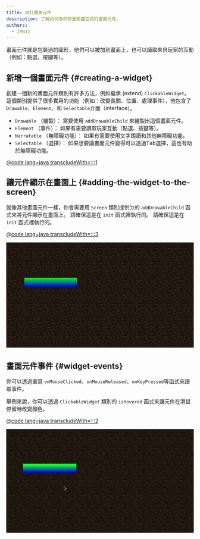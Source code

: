 ```yaml
---
title: 自訂畫面元件
description: 了解如何為你的畫面建立自訂畫面元件。
authors:
  - IMB11
---
```


畫面元件就是包裝過的圖形，他們可以被加到畫面上，也可以讀取來自玩家的互動（例如：點選，按鍵等）。

## 新增一個畫面元件 {#creating-a-widget}

創建一個新的畫面元件類別有許多方法，例如繼承 (extend) `ClickableWidget`。 這個類別提供了很多實用的功能（例如：改變長關、位置、處理事件），他包含了 `Drawable`、`Element`、和 `Selectable`介面（interface）。

- `Drawable` （繪製）： 需要使用 `addDrawableChild` 來繪製出這個畫面元件。
- `Element` （事件）： 如果有需要讀取玩家互動（點選、按鍵等）。
- `Narratable` （無障礙功能）： 如果有需要使用文字朗讀和其他無障礙功能。
- `Selectable` （選擇）： 如果想要讓畫面元件變得可以透過<kbd>Tab</kbd>選擇，這也有助於無障礙功能。

@[code lang=java transcludeWith=:::1](@/reference/latest/src/client/java/com/example/docs/rendering/screens/CustomWidget.java)

## 讓元件顯示在畫面上 {#adding-the-widget-to-the-screen}

就像其他畫面元件一樣，你會需要用 `Screen` 類別提供ㄉ的 `addDrawableChild` 函式來將元件顯示在畫面上。 請確保這是在 `init` 函式裡執行的。 請確保這是在 `init` 函式裡執行的。

@[code lang=java transcludeWith=:::3](@/reference/latest/src/client/java/com/example/docs/rendering/screens/CustomScreen.java)

![顯示自訂元件在畫面上](/assets/develop/rendering/gui/custom-widget-example.png)

## 畫面元件事件 {#widget-events}

你可以透過重寫 `onMouseClicked`、`onMouseReleased`、`onKeyPressed`等函式來讀取事件。

舉例來說，你可以透過 `ClickableWidget` 類別的 `isHovered` 函式來讓元件在滑鼠停留時改變顏色。

@[code lang=java transcludeWith=:::2](@/reference/latest/src/client/java/com/example/docs/rendering/screens/CustomWidget.java)

![滑鼠停留事件範例](/assets/develop/rendering/gui/custom-widget-events.webp)
